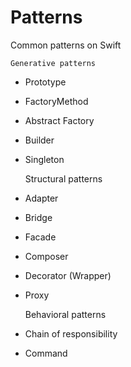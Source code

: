 # Patterns
Common patterns on Swift 

    Generative patterns
- Prototype
- FactoryMethod
- Abstract Factory
- Builder 
- Singleton 

    Structural patterns
- Adapter 
- Bridge 
- Facade
- Composer
- Decorator (Wrapper)
- Proxy
    
    Behavioral patterns
- Chain of responsibility
- Command

